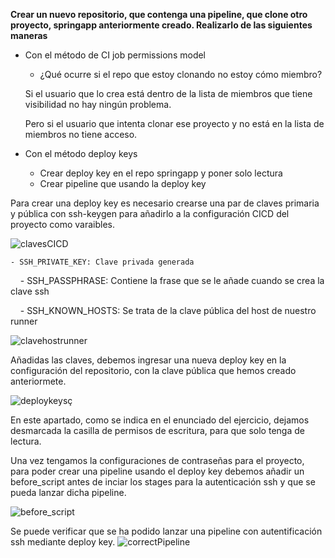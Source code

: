 **Crear un nuevo repositorio, que contenga una pipeline, que clone otro proyecto, springapp anteriormente creado. Realizarlo de las siguientes maneras**

- Con el método de CI job permissions model
  
  - ¿Qué ocurre si el repo que estoy clonando no estoy cómo miembro?
  
  Si el usuario que lo crea está dentro de la lista de miembros que tiene visibilidad no hay ningún problema.
  
  Pero si el usuario que intenta clonar ese proyecto y no está en la lista de miembros no tiene acceso.

- Con el método deploy keys
  - Crear deploy key en el repo springapp y poner solo lectura
  - Crear pipeline que usando la deploy key

Para crear una deploy key es necesario crearse una par de claves primaria y pública con ssh-keygen para añadirlo a la configuración CICD del proyecto como varaibles.


![clavesCICD](https://user-images.githubusercontent.com/22892039/193902979-63d554e1-b219-42b0-aefc-5050af811418.png)
    
    - SSH_PRIVATE_KEY: Clave privada generada
    
    - SSH_PASSPHRASE: Contiene la frase que se le añade cuando se crea la clave ssh

    - SSH_KNOWN_HOSTS: Se trata de la clave pública del host de nuestro runner

![clavehostrunner](https://user-images.githubusercontent.com/22892039/193903163-cf8acd9a-b471-4985-9f9d-16f25be8a425.png)


Añadidas las claves, debemos ingresar una nueva deploy key en la configuración del repositorio, con la clave pública que hemos creado anteriormete.

![deploykeysç](https://user-images.githubusercontent.com/22892039/193903231-eb5fcc73-8683-42bd-b8f5-3800c6ff5ec6.png)

En este apartado, como se indica en el enunciado del ejercicio, dejamos desmarcada la casilla de permisos de escritura, para que solo tenga de lectura.


Una vez tengamos la configuraciones de contraseñas para el proyecto,  para poder crear una pipeline usando el deploy key debemos añadir un before_script antes de inciar los stages para la autenticación ssh y que se pueda lanzar dicha pipeline.

![before_script](https://user-images.githubusercontent.com/22892039/193903417-b80a179d-ce04-48c0-b73e-d2627bfe13b4.png)

Se puede verificar que se ha podido lanzar una pipeline con autentificación ssh mediante deploy key.
![correctPipeline](https://user-images.githubusercontent.com/22892039/193903694-4f9e0f8f-05c5-41e0-b711-9d7459729faf.png)



